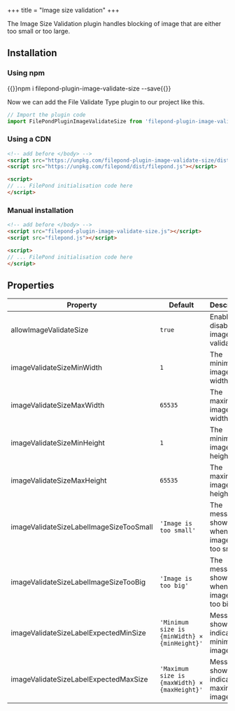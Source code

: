 +++
title = "Image size validation"
+++

The Image Size Validation plugin handles blocking of image that are either too small or too large.

## Installation

### Using npm

{{<cmd>}}npm i filepond-plugin-image-validate-size --save{{</cmd>}}

Now we can add the File Validate Type plugin to our project like this.

```js
// Import the plugin code
import FilePondPluginImageValidateSize from 'filepond-plugin-image-validate-size';
```


### Using a CDN

```html
<!-- add before </body> -->
<script src="https://unpkg.com/filepond-plugin-image-validate-size/dist/filepond-plugin-image-validate-size.js"></script>
<script src="https://unpkg.com/filepond/dist/filepond.js"></script>

<script>
// ... FilePond initialisation code here
</script>
```

### Manual installation

```html
<!-- add before </body> -->
<script src="filepond-plugin-image-validate-size.js"></script>
<script src="filepond.js"></script>

<script>
// ... FilePond initialisation code here
</script>
```

## Properties

Property | Default | Description
---------|---------|---------
allowImageValidateSize | `true` | Enable or disable image size validation.
imageValidateSizeMinWidth | `1` | The minimum image width.
imageValidateSizeMaxWidth | `65535` | The maximum image width.
imageValidateSizeMinHeight | `1` | The minimum image height.
imageValidateSizeMaxHeight | `65535` | The maximum image height.
imageValidateSizeLabelImageSizeTooSmall | `'Image is too small'` | The message shown when the image is too small.
imageValidateSizeLabelImageSizeTooBig | `'Image is too big'` | The message shown when the image is too big.
imageValidateSizeLabelExpectedMinSize | `'Minimum size is {minWidth} × {minHeight}'` | Message shown to indicate the minimum image size.
imageValidateSizeLabelExpectedMaxSize | `'Maximum size is {maxWidth} × {maxHeight}'` | Message shown to indicate the maximum image size.
